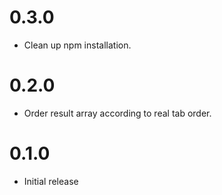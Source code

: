 # 0.3.0

- Clean up npm installation.

# 0.2.0

- Order result array according to real tab order.

# 0.1.0

- Initial release
